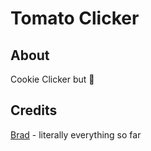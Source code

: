 # Tomato Clicker
## About
Cookie Clicker but 🍅

## Credits
[Brad](https://bradisatomato.github.io) - literally everything so far